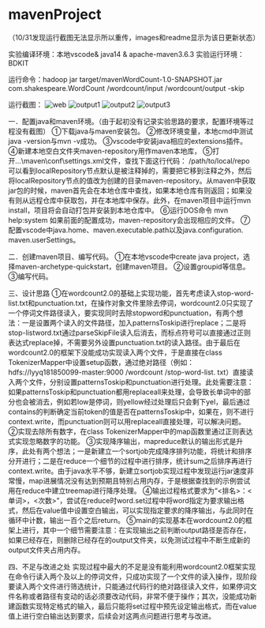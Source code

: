 # mavenProject

（10/31发现运行截图无法显示所以重传，images和readme显示为该日更新状态）

实验编译环境：本地vscode& java14 & apache-maven3.6.3 
实验运行环境：BDKIT

运行命令：hadoop jar target/mavenWordCount-1.0-SNAPSHOT.jar com.shakespeare.WordCount /wordcount/input /wordcount/output -skip

运行截图：
![web](https://github.com/threethousanddrops/mavenProject/blob/main/images/web.png)
![output1](https://github.com/threethousanddrops/mavenProject/blob/main/images/output1.png)
![output2](https://github.com/threethousanddrops/mavenProject/blob/main/images/output2.png)
![output3](https://github.com/threethousanddrops/mavenProject/blob/main/images/output3.png)

一．配置java和maven环境。（由于起初没有记录实验思路的要求，配置环境等过程没有截图）
 ①下载java与maven安装包。
 ②修改环境变量，本地cmd中测试java -version与mvn -v成功。
 ③vscode中安装java相应的extensions插件。
 ④新建本地空白文件夹maven-repository用作maven本地库，
 ⑤打开...\maven\conf\settings.xml文件，查找下面这行代码：
  <localRepository>/path/to/local/repo</localRepository>
 可以看到localRepository节点默认是被注释掉的，需要把它移到注释之外，然后将localRepository节点的值改为创建的目录maven-repository。从maven中获取jar包的时候，maven首先会在本地仓库中查找，如果本地仓库有则返回；如果没有则从远程仓库中获取包，并在本地库中保存。此外，在maven项目中运行mvn install，项目将会自动打包并安装到本地仓库中。
 ⑥运行DOS命令
  mvn help:system
 如果前面的配置成功，maven-repository会出现相应的文件。
 ⑦配置vscode中java.home、maven.executable.path以及java.configuration. maven.userSettings。
 
二．创建maven项目、编写代码。
  ①在本地vscode中create java project，选择maven-archetype-quickstart，创建maven项目。
  ②设置groupid等信息。
  ③编写代码。

三、设计思路
  ①在wordcount2.0的基础上实现功能，首先考虑读入stop-word-list.txt和punctuation.txt，在操作对象文件里除去停词，wordcount2.0只实现了一个停词文件路径读入，要实现同时去除stopword和punctuation，有两个想法：一是设置两个读入的文件路径，加入patternsToskip进行replace；二是将stop-listword.txt通过parseSkipFile读入后消去，而标点符号可以直接通过正则表达式replace掉，不需要另外设置punctuation.txt的读入路径。由于最后在wordcount2.0的框架下没能成功实现读入两个文件，于是直接在class TokenizerMapper中设置setup函数，通过绝对路径（例如：hdfs://lyyq181850099-master:9000 /wordcount /stop-word-list. txt）直接读入两个文件，分别设置patternsToskip和punctuation进行处理。此处需要注意：如果patternsToskip和punctuation都用replaceall来处理，会导致长单词中的部分也会被消去，例如若low是停词，则yellow经过处理后只会剩下yel，最后通过contains的判断确定当前token的值是否在patternsToskip中，如果在，则不进行context.write，而punctuation则可以用replaceall直接处理，可以解决问题。
  ②实现去除所有数字，在class TokenizerMapper中的map函数里通过正则表达式实现忽略数字的功能。
  ③实现降序输出，mapreduce默认的输出形式是升序，此处有两个想法；一是新建立一个sortjob完成降序排列功能，将统计和排序分开进行；二是在reduce一个细节的过程中进行排序，统计sum之后排序再进行context.write。由于java水平不够，新建立sortjob实现过程中发现运行jar速度非常慢，map进展情况没有达到预期且特别占用内存，于是根据查找到的示例尝试用在reduce中建立treemap进行降序处理。
  ④输出过程格式要求为“<排名>：<单词>，<次数>”，尝试在reduce时word.set过程中将word指定为要求输出格式，然后在value值中设置空白输出，可以实现指定要求的降序输出，与此同时在循环中计数，输出一百个之后return。
  ⑤main的实现基本在wordcount2.0的框架上进行，其中一个细节需要注意：在实现输出之前判断output路径是否存在，如果已经存在，则删除已经存在的output文件夹，以免测试过程中不断生成新的output文件夹占用内存。
  
 四、不足与改进之处
  实现过程中最大的不足是没有能利用wordcount2.0框架实现在命令行读入两个及以上的停词文件，只成功实现了一个文件的读入操作，现阶段要读入两个文件进行筛选统计，只能通过代码行的绝对路径读入文件，如果停词文件名称或者路径有变动的话必须要改动代码，非常不便于操作；其次，没能成功新建函数实现特定格式的输入，最后只能将set过程中预先设定输出格式，而在value值上进行空白输出达到要求，后续会对这两点问题进行思考与改进。

